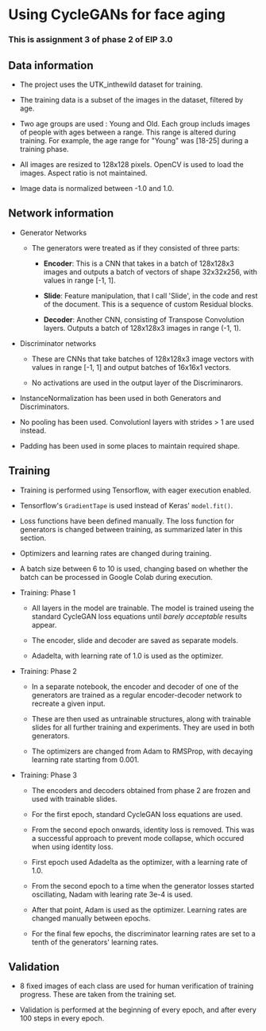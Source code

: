# Using CycleGANs for face aging

### This is assignment 3 of phase 2 of EIP 3.0

Data information
------------------------------------

 - The project uses the UTK_inthewild dataset for training.

 - The training data is a subset of the images in the dataset, filtered by age.

 - Two age groups are used : Young and Old. Each group includs images of people with ages between a range. This range is altered during training. For example, the age range for "Young" was [18-25] during a training phase.

 - All images are resized to 128x128 pixels. OpenCV is used to load the images. Aspect ratio is not maintained.

 - Image data is normalized between -1.0 and 1.0.  


Network information
-------------------------------------

 - Generator Networks
 	- The generators were treated as if they consisted of three parts:
 		- **Encoder**: This is a CNN that takes in a batch of 128x128x3 images and outputs a batch of vectors of shape 32x32x256, with values in range [-1, 1].

 	    - **Slide**: Feature manipulation, that I call 'Slide', in the code and rest of the document. This is a sequence of custom Residual blocks.

 	    - **Decoder**: Another CNN, consisting of Transpose Convolution layers. Outputs a batch of 128x128x3 images in range (-1, 1).

 - Discriminator networks
 	- These are CNNs that take batches of 128x128x3 image vectors with values in range [-1, 1] and output batches of 16x16x1 vectors.

 	- No activations are used in the output layer of the Discriminarors.

 - InstanceNormalization has been used in both Generators and Discriminators.

 - No pooling has been used. Convolutionl layers with strides > 1 are used instead.

 - Padding has been used in some places to maintain required shape.


Training
------------------------------------

 - Training is performed using Tensorflow, with eager execution enabled.

 - Tensorflow's `GradientTape` is used instead of Keras' `model.fit()`.

 - Loss functions have been defined manually. The loss function for generators is changed between training, as summarized later in this section.

 - Optimizers and learning rates are changed during training.

 - A batch size between 6 to 10 is used, changing based on whether the batch can be processed in Google Colab during execution.

 - Training: Phase 1
 	- All layers in the model are trainable. The model is trained useing the standard CycleGAN loss equations until _barely acceptable_ results appear.

 	- The encoder, slide and decoder are saved as separate models.

 	- Adadelta, with learning rate of 1.0 is used as the optimizer.

 - Training: Phase 2
 	- In a separate notebook, the encoder and decoder of one of the generators are trained as a regular encoder-decoder network to recreate a given input.

 	- These are then used as untrainable structures, along with trainable slides for all further training and experiments. They are used in both generators.

 	- The optimizers are changed from Adam to RMSProp, with decaying learning rate starting from 0.001.

 - Training: Phase 3
    - The encoders and decoders obtained from phase 2 are frozen and used with trainable slides.

    - For the first epoch, standard CycleGAN loss equations are used.

    - From the second epoch onwards, identity loss is removed. This was a successful approach to prevent mode collapse, which occured when using identity loss.

    - First epoch used Adadelta as the optimizer, with a learning rate of 1.0.

    - From the second epoch to a time when the generator losses started oscillating, Nadam with learing rate 3e-4 is used.

    - After that point, Adam is used as the optimizer. Learning rates are changed manually between epochs.

    - For the final few epochs, the discriminator learning rates are set to a tenth of the generators' learning rates.


Validation
------------------------------------

 - 8 fixed images of each class are used for human verification of training progress. These are taken from the training set.

 - Validation is performed at the beginning of every epoch, and after every 100 steps in every epoch.
